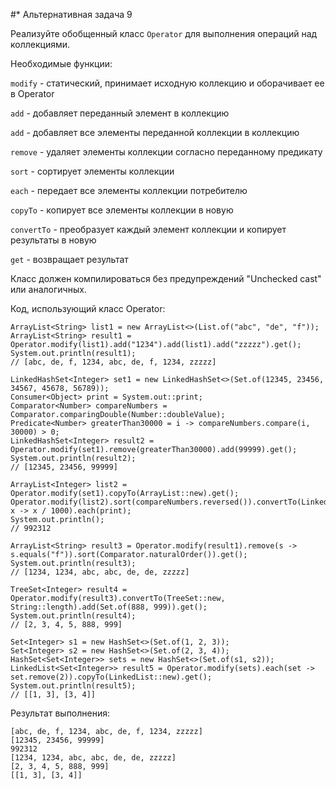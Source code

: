 #* Альтернативная задача 9

Реализуйте обобщенный класс `Operator` для выполнения операций над коллекциями.

Необходимые функции:

`modify` - статический, принимает исходную коллекцию и оборачивает ее в Operator

`add` - добавляет переданный элемент в коллекцию

`add` - добавляет все элементы переданной коллекции в коллекцию

`remove` - удаляет элементы коллекции согласно переданному предикату

`sort` - сортирует элементы коллекции

`each` - передает все элементы коллекции потребителю

`copyTo` - копирует все элементы коллекции в новую

`convertTo` - преобразует каждый элемент коллекции и копирует результаты в новую

`get` - возвращает результат

Класс должен компилироваться без предупреждений "Unchecked cast" или аналогичных.


Код, использующий класс Operator:
```
ArrayList<String> list1 = new ArrayList<>(List.of("abc", "de", "f"));
ArrayList<String> result1 = Operator.modify(list1).add("1234").add(list1).add("zzzzz").get();
System.out.println(result1);
// [abc, de, f, 1234, abc, de, f, 1234, zzzzz]

LinkedHashSet<Integer> set1 = new LinkedHashSet<>(Set.of(12345, 23456, 34567, 45678, 56789));
Consumer<Object> print = System.out::print;
Comparator<Number> compareNumbers = Comparator.comparingDouble(Number::doubleValue);
Predicate<Number> greaterThan30000 = i -> compareNumbers.compare(i, 30000) > 0;
LinkedHashSet<Integer> result2 = Operator.modify(set1).remove(greaterThan30000).add(99999).get();
System.out.println(result2);
// [12345, 23456, 99999]

ArrayList<Integer> list2 = Operator.modify(set1).copyTo(ArrayList::new).get();
Operator.modify(list2).sort(compareNumbers.reversed()).convertTo(LinkedList::new, x -> x / 1000).each(print);
System.out.println();
// 992312

ArrayList<String> result3 = Operator.modify(result1).remove(s -> s.equals("f")).sort(Comparator.naturalOrder()).get();
System.out.println(result3);
// [1234, 1234, abc, abc, de, de, zzzzz]

TreeSet<Integer> result4 = Operator.modify(result3).convertTo(TreeSet::new, String::length).add(Set.of(888, 999)).get();
System.out.println(result4);
// [2, 3, 4, 5, 888, 999]

Set<Integer> s1 = new HashSet<>(Set.of(1, 2, 3));
Set<Integer> s2 = new HashSet<>(Set.of(2, 3, 4));
HashSet<Set<Integer>> sets = new HashSet<>(Set.of(s1, s2));
LinkedList<Set<Integer>> result5 = Operator.modify(sets).each(set -> set.remove(2)).copyTo(LinkedList::new).get();
System.out.println(result5);
// [[1, 3], [3, 4]]
```
Результат выполнения:
```
[abc, de, f, 1234, abc, de, f, 1234, zzzzz]
[12345, 23456, 99999]
992312
[1234, 1234, abc, abc, de, de, zzzzz]
[2, 3, 4, 5, 888, 999]
[[1, 3], [3, 4]]
```